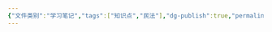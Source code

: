 ```yaml
---
{"文件类别":"学习笔记","tags":["知识点","民法"],"dg-publish":true,"permalink":"/学习笔记studyup/知识点cheese/身体权/","dgPassFrontmatter":true,"created":"2024-10-24T22:09:08.333+08:00","updated":"2024-10-24T22:09:09.084+08:00"}
---
```


